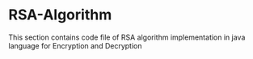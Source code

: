 # RSA-Algorithm
This section contains code file of RSA algorithm implementation in java language for Encryption and Decryption 
